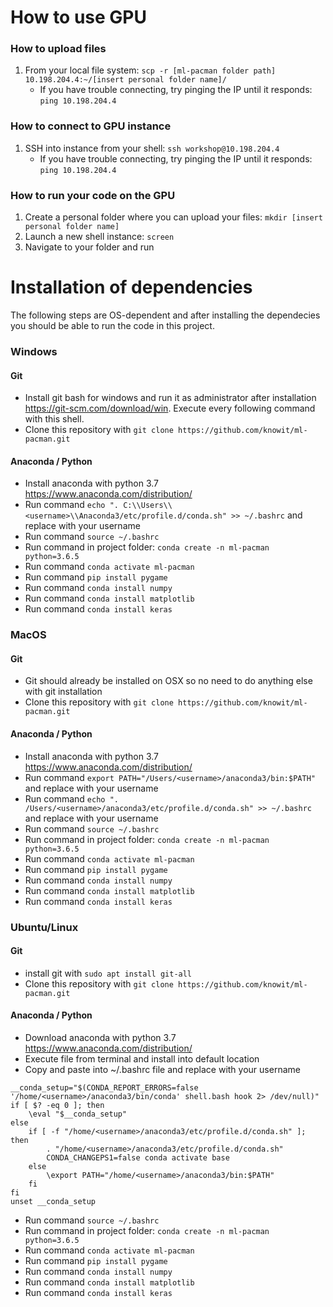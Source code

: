 
# How to use GPU

### How to upload files
1. From your local file system:
`scp -r [ml-pacman folder path] 10.198.204.4:~/[insert personal folder name]/`
    - If you have trouble connecting, try pinging the IP until it responds:
    `ping 10.198.204.4`


### How to connect to GPU instance
1. SSH into instance from your shell: `ssh workshop@10.198.204.4`
    - If you have trouble connecting, try pinging the IP until it responds:
    `ping 10.198.204.4`

### How to run your code on the GPU
1. Create a personal folder where you can upload your files:
`mkdir [insert personal folder name]`
2. Launch a new shell instance: `screen`
3. Navigate to your folder and run

# Installation of dependencies

The following steps are OS-dependent and after installing the dependecies you should be able to run the code in this project.

### Windows
#### Git
* Install git bash for windows and run it as administrator after installation https://git-scm.com/download/win. Execute every following command with this shell.
* Clone this repository with ```git clone https://github.com/knowit/ml-pacman.git```

#### Anaconda / Python
* Install anaconda with python 3.7 https://www.anaconda.com/distribution/
* Run command ```echo ". C:\\Users\\<username>\\Anaconda3/etc/profile.d/conda.sh" >> ~/.bashrc``` and replace <username> with your username
* Run command ```source ~/.bashrc```
* Run command in project folder: ```conda create -n ml-pacman python=3.6.5```
* Run command ```conda activate ml-pacman```
* Run command ```pip install pygame```
* Run command ```conda install numpy```
* Run command ```conda install matplotlib```
* Run command ```conda install keras```
    
### MacOS
#### Git
* Git should already be installed on OSX so no need to do anything else with git installation
* Clone this repository with ```git clone https://github.com/knowit/ml-pacman.git```

#### Anaconda / Python
* Install anaconda with python 3.7 https://www.anaconda.com/distribution/
* Run command ```export PATH="/Users/<username>/anaconda3/bin:$PATH"``` and replace <username> with your username
* Run command ```echo ". /Users/<username>/anaconda3/etc/profile.d/conda.sh" >> ~/.bashrc``` and replace <username> with your username
* Run command ```source ~/.bashrc```
* Run command in project folder: ```conda create -n ml-pacman python=3.6.5```
* Run command ```conda activate ml-pacman```
* Run command ```pip install pygame```
* Run command ```conda install numpy```
* Run command ```conda install matplotlib```
* Run command ```conda install keras```

### Ubuntu/Linux
#### Git
* install git with ```sudo apt install git-all```
* Clone this repository with ```git clone https://github.com/knowit/ml-pacman.git```

#### Anaconda / Python
* Download anaconda with python 3.7 https://www.anaconda.com/distribution/
* Execute file from terminal and install into default location
* Copy and paste into ~/.bashrc file and replace <username> with your username 
```
__conda_setup="$(CONDA_REPORT_ERRORS=false '/home/<username>/anaconda3/bin/conda' shell.bash hook 2> /dev/null)"
if [ $? -eq 0 ]; then
    \eval "$__conda_setup"
else
    if [ -f "/home/<username>/anaconda3/etc/profile.d/conda.sh" ]; then
        . "/home/<username>/anaconda3/etc/profile.d/conda.sh"
        CONDA_CHANGEPS1=false conda activate base
    else
        \export PATH="/home/<username>/anaconda3/bin:$PATH"
    fi
fi
unset __conda_setup
```
* Run command ```source ~/.bashrc```
* Run command in project folder: ```conda create -n ml-pacman python=3.6.5```
* Run command ```conda activate ml-pacman```
* Run command ```pip install pygame```
* Run command ```conda install numpy```
* Run command ```conda install matplotlib```
* Run command ```conda install keras```

